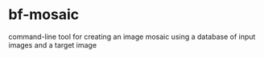 bf-mosaic
=========
command-line tool for creating an image mosaic using a database of input images and a target image
